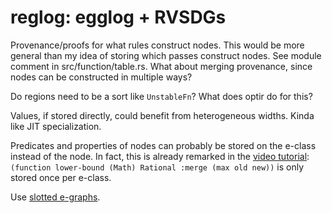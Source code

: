 # reglog: egglog + RVSDGs

Provenance/proofs for what rules construct nodes. This would be more general
than my idea of storing which passes construct nodes. See module comment in
src/function/table.rs. What about merging provenance, since nodes can be
constructed in multiple ways?

Do regions need to be a sort like `UnstableFn`? What does optir do for this?

Values, if stored directly, could benefit from heterogeneous widths. Kinda like
JIT specialization.

Predicates and properties of nodes can probably be stored on the e-class instead
of the node. In fact, this is already remarked in the [video tutorial](https://www.youtube.com/watch?v=N2RDQGRBrSY):
`(function lower-bound (Math) Rational :merge (max old new))` is only stored
once per e-class.

Use [slotted e-graphs](pldi2024/slotted_e-graphs.md).
